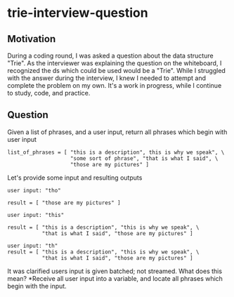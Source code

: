 # trie-interview-question

## Motivation

During a coding round, I was asked a question about the data structure "Trie". As the interviewer was explaining the question on the whiteboard, I recognized the ds which could be used would be a "Trie". While I struggled with the answer during the interview, I knew I needed to attempt and complete the problem on my own. It's a work in progress, while I continue to study, code, and practice.

## Question

Given a list of phrases, and a user input, return all phrases which begin with user input 

```
list_of_phrases = [ "this is a description", this is why we speak", \
                    "some sort of phrase", "that is what I said", \
                    "those are my pictures" ] 
```

Let's provide some input and resulting outputs

```
user input: "tho"

result = [ "those are my pictures" ]
```

```
user input: "this"

result = [ "this is a description", "this is why we speak", \
           "that is what I said", "those are my pictures" ]
```

```
user input: "th"
result = [ "this is a description", "this is why we speak", \
           "that is what I said", "those are my pictures" ] 
```

It was clarified users input is given batched; not streamed. What does this mean? *Receive all user input into a variable, and locate all phrases which begin with the input.

